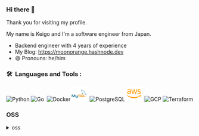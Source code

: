### Hi there 👋

Thank you for visiting my profile.

My name is Keigo and I'm a software engineer from Japan.

- Backend engineer with 4 years of experience
- My Blog: https://moonorange.hashnode.dev
- 😄 Pronouns: he/him


### 🛠 &nbsp;Languages and Tools :

<p>
<img src="https://cdn.jsdelivr.net/gh/devicons/devicon/icons/python/python-original-wordmark.svg" title="Python" alt="Python" width="40" height="40"/>
<img src="https://cdn.jsdelivr.net/gh/devicons/devicon/icons/go/go-original-wordmark.svg" title="Go" alt="Go" width="40" height="40"/>&nbsp;
<img src="https://cdn.jsdelivr.net/gh/devicons/devicon/icons/docker/docker-original-wordmark.svg" title="Docker" alt="Docker" width="40" height="40"/>     
<img src="https://github.com/devicons/devicon/blob/master/icons/mysql/mysql-original-wordmark.svg" title="MySQL"  alt="MySQL" width="40" height="40"/>&nbsp;
<img src="https://cdn.jsdelivr.net/gh/devicons/devicon/icons/postgresql/postgresql-original-wordmark.svg" title="PostgreSQL"  alt="PostgreSQL" width="40" height="40"/>          
<img src="https://github.com/devicons/devicon/blob/master/icons/amazonwebservices/amazonwebservices-plain-wordmark.svg" title="AWS" alt="AWS" width="40" height="40"/>&nbsp;
<img src="https://cdn.jsdelivr.net/gh/devicons/devicon/icons/googlecloud/googlecloud-original.svg" title="GCP" alt="GCP" width="40" height="40"/>
<img src="https://cdn.jsdelivr.net/gh/devicons/devicon/icons/terraform/terraform-original-wordmark.svg" title="Terraform" alt="Terraform" width="40" height="40"/>

### OSS

<details>
<summary>oss</summary>

  Contributions

  

- [Refine the .circleci/config.yml by using dynamic config](https://github.com/redis/rueidis/pull/517)
- [Improve unit test coverage in command.go](https://github.com/redis/rueidis/pull/514)
- [DistributeLock API: standardize err msgs and add integration tests](https://github.com/dapr/dapr/pull/7631)
- [Fix comment of ViewMixin class](https://github.com/yourlabs/django-autocomplete-light/pull/1231)
- [fix: full form of ecs](https://github.com/arminc/terraform-ecs/pull/50)

Co-Creator

Python library to transform pixel coordinates to latitude and longitude, and vice versa.
- https://github.com/sagri-tokyo/coords-transformer

</details>

